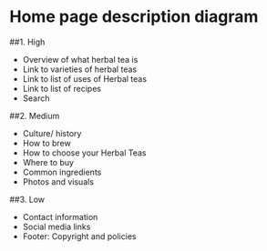 # Home page description diagram

##1. High
 - Overview of what herbal tea is
 - Link to varieties of herbal teas
 - Link to list of uses of Herbal teas
 - Link to list of recipes
 - Search

##2. Medium
- Culture/ history
- How to brew
- How to choose your Herbal Teas
- Where to buy
- Common ingredients
- Photos and visuals


##3. Low
 - Contact information
 - Social media links
 - Footer: Copyright and policies